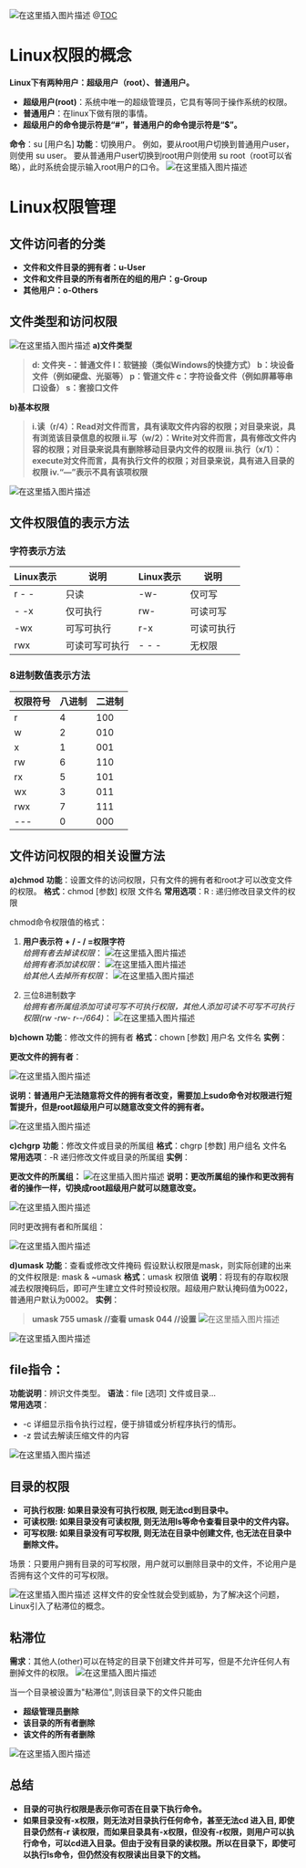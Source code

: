 ﻿![在这里插入图片描述](https://img-blog.csdnimg.cn/5ee93720470047a8b769945644e0cb03.png)
@[TOC](文章目录)
# Linux权限的概念
**Linux下有两种用户：超级用户（root）、普通用户。**
+ **超级用户(root)**：系统中唯一的超级管理员，它具有等同于操作系统的权限。
+ **普通用户**：在linux下做有限的事情。
+ **超级用户的命令提示符是“#”，普通用户的命令提示符是“$”。**

**命令**：su [用户名] 
**功能**：切换用户。
例如，要从root用户切换到普通用户user，则使用 su user。 要从普通用户user切换到root用户则使用 su root（root可以省略），此时系统会提示输入root用户的口令。
![在这里插入图片描述](https://img-blog.csdnimg.cn/f4424aceedfb42e8a66b4ca85cccf351.png)
<br>

# Linux权限管理
## 文件访问者的分类
+ **文件和文件目录的拥有者：u-User**
+ **文件和文件目录的所有者所在的组的用户：g-Group**
+ **其他用户：o-Others**

## 文件类型和访问权限
![在这里插入图片描述](https://img-blog.csdnimg.cn/1ab4f1d0057b4597bd3e663cbaac48dc.png)
**a)文件类型**

> **d: 文件夹
-：普通文件
l：软链接（类似Windows的快捷方式）
b：块设备文件（例如硬盘、光驱等）
p：管道文件
c：字符设备文件（例如屏幕等串口设备）
s：套接口文件**

**b)基本权限**

> **i.读（r/4）：Read对文件而言，具有读取文件内容的权限；对目录来说，具有浏览该目录信息的权限
ii.写（w/2）：Write对文件而言，具有修改文件内容的权限；对目录来说具有删除移动目录内文件的权限
iii.执行（x/1）：execute对文件而言，具有执行文件的权限；对目录来说，具有进入目录的权限
iv.“—”表示不具有该项权限**

![在这里插入图片描述](https://img-blog.csdnimg.cn/64d9ddd276e34677b7c1db4e1e304a9f.png)
## 文件权限值的表示方法
### 字符表示方法
|Linux表示|说明|Linux表示|说明|
|--|--|--|--|
|r - -|只读|-w-|仅可写|
|- -x|仅可执行|rw-|可读可写|
|-wx|可写可执行|r-x|可读可执行|
|rwx|可读可写可执行|- - -|无权限|

### 8进制数值表示方法
|权限符号|八进制|二进制|
|--|--|--|
|r|4|100|
|w|2|010|
|x|1|001|
|rw|6|110|
|rx|5|101|
|wx|3|011|
|rwx|7|111|
|\-\-\-|0|000|

## 文件访问权限的相关设置方法
**a)chmod**
**功能**：设置文件的访问权限，只有文件的拥有者和root才可以改变文件的权限。
**格式**：chmod [参数] 权限 文件名
**常用选项**：R : 递归修改目录文件的权限

chmod命令权限值的格式：

 1. **用户表示符 + / - / =权限字符**
<br>*给拥有者去掉读权限*：
![在这里插入图片描述](https://img-blog.csdnimg.cn/154731845f24463caf47320cbd5b6804.png)
<br>*给拥有者添加读权限*：
![在这里插入图片描述](https://img-blog.csdnimg.cn/608c608e2cad450d88b5814b78b5968b.png)
<br>*给其他人去掉所有权限*：
![在这里插入图片描述](https://img-blog.csdnimg.cn/b9d4d44c521f4c4d9573f99739a8946c.png)


 2. 三位8进制数字
 <br>*给拥有者所属组添加可读可写不可执行权限，其他人添加可读不可写不可执行权限(rw -rw- r--/664)*：
 ![在这里插入图片描述](https://img-blog.csdnimg.cn/16a121376e34480f84e3b9623cd8558c.png)
 
**b)chown**
**功能**：修改文件的拥有者
**格式**：chown [参数] 用户名 文件名
**实例**：

**更改文件的拥有者**：

![在这里插入图片描述](https://img-blog.csdnimg.cn/7f76d7d95ecb4c84a03ccbc3f7d55cff.png)

**说明：普通用户无法随意将文件的拥有者改变，需要加上sudo命令对权限进行短暂提升，但是root超级用户可以随意改变文件的拥有者。**

![在这里插入图片描述](https://img-blog.csdnimg.cn/383ae84ce0f34e7abb3bcb75f6988f84.png)

**c)chgrp**
**功能**：修改文件或目录的所属组
**格式**：chgrp [参数] 用户组名 文件名
**常用选项**：-R 递归修改文件或目录的所属组
**实例**：

**更改文件的所属组：**
![在这里插入图片描述](https://img-blog.csdnimg.cn/7bebfc5ee71c4fb7ae55a75ad707a038.png)
**说明：更改所属组的操作和更改拥有者的操作一样，切换成root超级用户就可以随意改变。**



![在这里插入图片描述](https://img-blog.csdnimg.cn/575528a8b18240e3b1e5f1ebcb7b3d2c.png)

同时更改拥有者和所属组：

![在这里插入图片描述](https://img-blog.csdnimg.cn/fa55ca8d66c04bca81caadec9cb85f6b.png)

**d)umask**
**功能**：查看或修改文件掩码
假设默认权限是mask，则实际创建的出来的文件权限是: mask & ~umask 
**格式**：umask 权限值 
**说明**：将现有的存取权限减去权限掩码后，即可产生建立文件时预设权限。超级用户默认掩码值为0022，普通用户默认为0002。
**实例**：

> **umask 755
umask    //查看
umask 044   //设置**
![在这里插入图片描述](https://img-blog.csdnimg.cn/c564de5387ac469bb7093827a8e899b7.png)


![在这里插入图片描述](https://img-blog.csdnimg.cn/b960c600071c4e338e9dd4e4177ebaae.png)

## file指令：
**功能说明**：辨识文件类型。
**语法**：file [选项] 文件或目录...  
**常用选项**：
+ -c 详细显示指令执行过程，便于排错或分析程序执行的情形。
+ -z 尝试去解读压缩文件的内容

![在这里插入图片描述](https://img-blog.csdnimg.cn/9cf66729f53b4ac0b6d8e2753b5a1a19.png)
<br>
## 目录的权限
+ **可执行权限: 如果目录没有可执行权限, 则无法cd到目录中。**
+ **可读权限: 如果目录没有可读权限, 则无法用ls等命令查看目录中的文件内容。**
+ **可写权限: 如果目录没有可写权限, 则无法在目录中创建文件, 也无法在目录中删除文件。**

场景：只要用户拥有目录的可写权限，用户就可以删除目录中的文件，不论用户是否拥有这个文件的可写权限。

![在这里插入图片描述](https://img-blog.csdnimg.cn/77bb484957aa442e87b4d908d08d9570.png)
这样文件的安全性就会受到威胁，为了解决这个问题，Linux引入了粘滞位的概念。
<br>

## 粘滞位
**需求**：其他人(other)可以在特定的目录下创建文件并可写，但是不允许任何人有删掉文件的权限。
![在这里插入图片描述](https://img-blog.csdnimg.cn/7455352f90354fbebd77c72302c4b22c.png)

当一个目录被设置为"粘滞位",则该目录下的文件只能由
+ **超级管理员删除**
+ **该目录的所有者删除**
+ **该文件的所有者删除**

![在这里插入图片描述](https://img-blog.csdnimg.cn/17455c7c559848c7998adcee444bd020.png)
## 总结

 + **目录的可执行权限是表示你可否在目录下执行命令。**
+ **如果目录没有-x权限，则无法对目录执行任何命令，甚至无法cd 进入目, 即使目录仍然有-r 读权限，而如果目录具有-x权限，但没有-r权限，则用户可以执行命令，可以cd进入目录。但由于没有目录的读权限。所以在目录下，即使可以执行ls命令，但仍然没有权限读出目录下的文档。**

